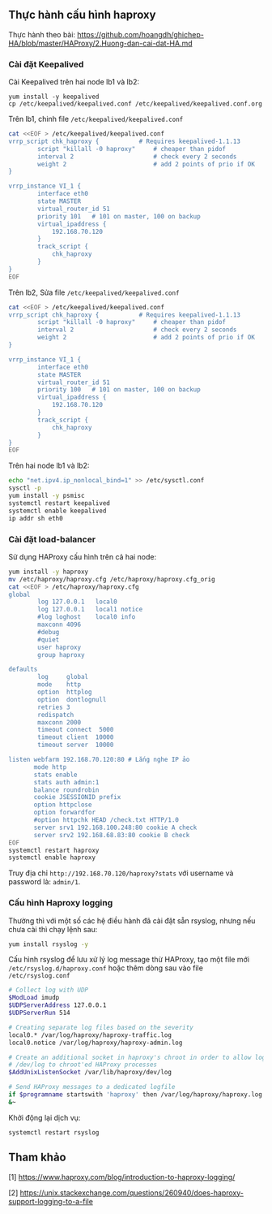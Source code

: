 ## Thực hành cấu hình haproxy 

Thực hành theo bài: https://github.com/hoangdh/ghichep-HA/blob/master/HAProxy/2.Huong-dan-cai-dat-HA.md

### Cài đặt Keepalived 

Cài Keepalived trên hai node lb1 và lb2:

	yum install -y keepalived
	cp /etc/keepalived/keepalived.conf /etc/keepalived/keepalived.conf.org

Trên lb1, chinh file `/etc/keepalived/keepalived.conf`

```sh
cat <<EOF > /etc/keepalived/keepalived.conf
vrrp_script chk_haproxy {           # Requires keepalived-1.1.13
        script "killall -0 haproxy"     # cheaper than pidof
        interval 2                      # check every 2 seconds
        weight 2                        # add 2 points of prio if OK
}

vrrp_instance VI_1 {
        interface eth0
        state MASTER
        virtual_router_id 51
        priority 101   # 101 on master, 100 on backup
        virtual_ipaddress {
            192.168.70.120
        }
        track_script {
            chk_haproxy
        }
}
EOF
```

Trên lb2, Sửa file `/etc/keepalived/keepalived.conf`

```sh
cat <<EOF > /etc/keepalived/keepalived.conf
vrrp_script chk_haproxy {           # Requires keepalived-1.1.13
        script "killall -0 haproxy"     # cheaper than pidof
        interval 2                      # check every 2 seconds
        weight 2                        # add 2 points of prio if OK
}

vrrp_instance VI_1 {
        interface eth0
        state MASTER
        virtual_router_id 51
        priority 100   # 101 on master, 100 on backup
        virtual_ipaddress {
            192.168.70.120
        }
        track_script {
            chk_haproxy
        }
}
EOF
```


Trên hai node lb1 và lb2:

```sh
echo "net.ipv4.ip_nonlocal_bind=1" >> /etc/sysctl.conf
sysctl -p
yum install -y psmisc
systemctl restart keepalived
systemctl enable keepalived
ip addr sh eth0
```

### Cài đặt load-balancer

Sử dụng HAProxy cấu hình trên cả hai node:

```sh
yum install -y haproxy
mv /etc/haproxy/haproxy.cfg /etc/haproxy/haproxy.cfg_orig
cat <<EOF > /etc/haproxy/haproxy.cfg
global
        log 127.0.0.1   local0
        log 127.0.0.1   local1 notice
        #log loghost    local0 info
        maxconn 4096
        #debug
        #quiet
        user haproxy
        group haproxy

defaults
        log     global
        mode    http
        option  httplog
        option  dontlognull
        retries 3
        redispatch
        maxconn 2000
        timeout connect  5000
        timeout client  10000
        timeout server  10000

listen webfarm 192.168.70.120:80 # Lắng nghe IP ảo
       mode http
       stats enable
       stats auth admin:1
       balance roundrobin
       cookie JSESSIONID prefix
       option httpclose
       option forwardfor
       #option httpchk HEAD /check.txt HTTP/1.0
       server srv1 192.168.100.248:80 cookie A check
       server srv2 192.168.68.83:80 cookie B check
EOF
systemctl restart haproxy
systemctl enable haproxy
```

Truy địa chỉ `http://192.168.70.120/haproxy?stats` với username và password là: `admin/1`.


### Cấu hình Haproxy logging

Thường thì với một số các hệ điều hành đã cài đặt sẵn rsyslog, nhưng nếu chưa cài thì chạy lệnh sau:

```sh
yum install rsyslog -y
```

Cấu hình rsyslog để lưu xử lý log message thừ HAProxy, tạo một file mới `/etc/rsyslog.d/haproxy.conf` hoặc thêm dòng sau vào file `/etc/rsyslog.conf`

```sh
# Collect log with UDP
$ModLoad imudp
$UDPServerAddress 127.0.0.1
$UDPServerRun 514

# Creating separate log files based on the severity
local0.* /var/log/haproxy/haproxy-traffic.log
local0.notice /var/log/haproxy/haproxy-admin.log

# Create an additional socket in haproxy's chroot in order to allow logging via
# /dev/log to chroot'ed HAProxy processes
$AddUnixListenSocket /var/lib/haproxy/dev/log

# Send HAProxy messages to a dedicated logfile
if $programname startswith 'haproxy' then /var/log/haproxy/haproxy.log
&~
```

Khởi động lại dịch vụ:

	systemctl restart rsyslog



## Tham khảo

[1] https://www.haproxy.com/blog/introduction-to-haproxy-logging/

[2] https://unix.stackexchange.com/questions/260940/does-haproxy-support-logging-to-a-file
